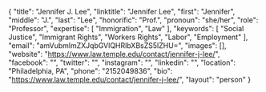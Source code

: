 {
  "title": "Jennifer J. Lee",
  "linktitle": "Jennifer Lee",
  "first": "Jennifer",
  "middle": "J.",
  "last": "Lee",
  "honorific": "Prof.",
  "pronoun": "she/her",
  "role": "Professor",
  "expertise": [
    "Immigration",
    "Law"
  ],
  "keywords": [
    "Social Justice",
    "Immigrant Rights",
    "Workers Rights",
    "Labor",
    "Employment"
  ],
  "email": "amVubmlmZXJqbGVlQHRlbXBsZS5lZHU=",
  "images": [],
  "website": "https://www.law.temple.edu/contact/jennifer-j-lee/",
  "facebook": "",
  "twitter": "",
  "instagram": "",
  "linkedin": "",
  "location": "Philadelphia, PA",
  "phone": "2152049836",
  "bio": "https://www.law.temple.edu/contact/jennifer-j-lee/",
  "layout": "person"
}